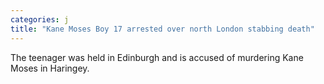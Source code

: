 ```yaml
---
categories: j
title: "Kane Moses Boy 17 arrested over north London stabbing death"
---
```

The teenager was held in Edinburgh and is accused of murdering Kane Moses in Haringey.